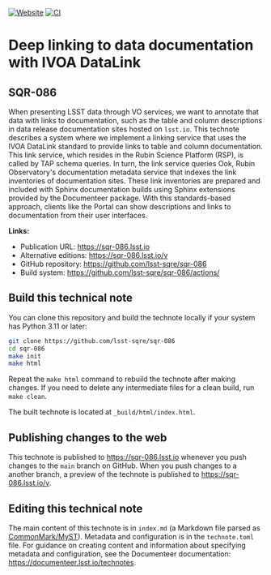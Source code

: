 [![Website](https://img.shields.io/badge/sqr--086-lsst.io-brightgreen.svg)](https://sqr-086.lsst.io)
[![CI](https://github.com/lsst-sqre/sqr-086/actions/workflows/ci.yaml/badge.svg)](https://github.com/lsst-sqre/sqr-086/actions/workflows/ci.yaml)

# Deep linking to data documentation with IVOA DataLink

## SQR-086

When presenting LSST data through VO services, we want to annotate that data with links to documentation, such as the table and column descriptions in data release documentation sites hosted on `lsst.io`.
This technote describes a system where we implement a linking service that uses the IVOA DataLink standard to provide links to table and column documentation.
This link service, which resides in the Rubin Science Platform (RSP), is called by TAP schema queries.
In turn, the link service queries Ook, Rubin Observatory's documentation metadata service that indexes the link inventories of documentation sites.
These link inventories are prepared and included with Sphinx documentation builds using Sphinx extensions provided by the Documenteer package.
With this standards-based approach, clients like the Portal can show descriptions and links to documentation from their user interfaces.

**Links:**

- Publication URL: https://sqr-086.lsst.io
- Alternative editions: https://sqr-086.lsst.io/v
- GitHub repository: https://github.com/lsst-sqre/sqr-086
- Build system: https://github.com/lsst-sqre/sqr-086/actions/

## Build this technical note

You can clone this repository and build the technote locally if your system has Python 3.11 or later:

```sh
git clone https://github.com/lsst-sqre/sqr-086
cd sqr-086
make init
make html
```

Repeat the `make html` command to rebuild the technote after making changes.
If you need to delete any intermediate files for a clean build, run `make clean`.

The built technote is located at `_build/html/index.html`.

## Publishing changes to the web

This technote is published to https://sqr-086.lsst.io whenever you push changes to the `main` branch on GitHub.
When you push changes to a another branch, a preview of the technote is published to https://sqr-086.lsst.io/v.

## Editing this technical note

The main content of this technote is in `index.md` (a Markdown file parsed as [CommonMark/MyST](https://myst-parser.readthedocs.io/en/latest/index.html)).
Metadata and configuration is in the `technote.toml` file.
For guidance on creating content and information about specifying metadata and configuration, see the Documenteer documentation: https://documenteer.lsst.io/technotes.
